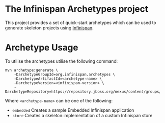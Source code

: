 # The Infinispan Archetypes project

This project provides a set of quick-start archetypes which can be used to generate skeleton projects using [Infinispan](https://infinispan.org).

# Archetype Usage
To utilise the archetypes utilise the following command:

```
mvn archetype:generate \
    -DarchetypeGroupId=org.infinispan.archetypes \
    -DarchetypeArtifactId=<archetype-name> \
    -DarchetypeVersion=<infinispan-version> \
    -DarchetypeRepository=https://repository.jboss.org/nexus/content/groups/public
```

Where `<archetype-name>` can be one of the following:
  - `embedded` Creates a sample Embedded Infinispan application
  - `store` Creates a skeleton implementation of a custom Infinispan store

